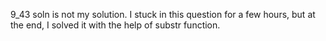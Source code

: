 
9_43 soln is not my solution.
I stuck in this question for a few hours, but at the end, I solved it with the help of substr function.
